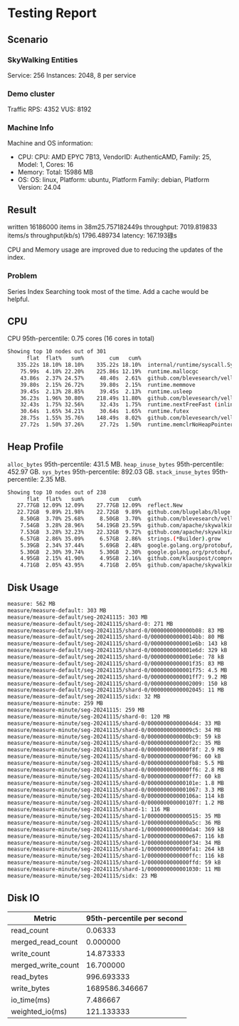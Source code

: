 ﻿# Testing Report

## Scenario

### SkyWalking Entities

Service: 256
Instances: 2048, 8 per service

### Demo cluster

Traffic RPS: 4352
VUS: 8192

### Machine Info

Machine and OS information:

- CPU: CPU: AMD EPYC 7B13, VendorID: AuthenticAMD, Family: 25, Model: 1, Cores: 16
- Memory: Total: 15986 MB
- OS: OS: linux, Platform: ubuntu, Platform Family: debian, Platform Version: 24.04

## Result

written 16186000 items in 38m25.757182449s
throughput: 7019.819833 items/s
throughput(kb/s) 1796.489734
latency: 167.193碌s

CPU and Memory usage are improved due to reducing the updates of the index.

### Problem

Series Index Searching took most of the time. Add a cache would be helpful.

## CPU

CPU 95th-percentile: 0.75 cores (16 cores in total)

```bash
Showing top 10 nodes out of 301
      flat  flat%   sum%        cum   cum%
   335.22s 18.10% 18.10%    335.22s 18.10%  internal/runtime/syscall.Syscall6
    75.99s  4.10% 22.20%    225.86s 12.19%  runtime.mallocgc
    43.86s  2.37% 24.57%     48.40s  2.61%  github.com/blevesearch/vellum.(*fstStateV1).atSingle
    39.80s  2.15% 26.72%     39.80s  2.15%  runtime.memmove
    39.45s  2.13% 28.85%     39.45s  2.13%  runtime.usleep
    36.23s  1.96% 30.80%    218.49s 11.80%  github.com/blevesearch/vellum.(*FST).get
    32.43s  1.75% 32.56%     32.43s  1.75%  runtime.nextFreeFast (inline)
    30.64s  1.65% 34.21%     30.64s  1.65%  runtime.futex
    28.75s  1.55% 35.76%    148.49s  8.02%  github.com/blevesearch/vellum.(*decoderV1).stateAt
    27.72s  1.50% 37.26%     27.72s  1.50%  runtime.memclrNoHeapPointers
```

## Heap Profile

`alloc_bytes` 95th-percentile: 431.5 MB.
`heap_inuse_bytes` 95th-percentile: 452.97 GB.
`sys_bytes` 95th-percentile: 892.03 GB.
`stack_inuse_bytes` 95th-percentile: 2.35 MB.

```bash
Showing top 10 nodes out of 238
      flat  flat%   sum%        cum   cum%
   27.77GB 12.09% 12.09%    27.77GB 12.09%  reflect.New
   22.72GB  9.89% 21.98%    22.72GB  9.89%  github.com/blugelabs/bluge.Identifier.Term
    8.50GB  3.70% 25.68%     8.50GB  3.70%  github.com/blevesearch/vellum.(*decoderV1).stateAt
    7.54GB  3.28% 28.96%    54.19GB 23.59%  github.com/apache/skywalking-banyandb/test/stress/istio.ReadAndWriteFromFile.func4
    7.53GB  3.28% 32.23%    22.32GB  9.72%  github.com/apache/skywalking-banyandb/banyand/measure.(*writeCallback).handle
    6.57GB  2.86% 35.09%     6.57GB  2.86%  strings.(*Builder).grow
    5.39GB  2.34% 37.44%     5.69GB  2.48%  google.golang.org/protobuf/proto.MarshalOptions.marshal
    5.30GB  2.30% 39.74%     5.30GB  2.30%  google.golang.org/protobuf/internal/encoding/json.(*Decoder).parseString
    4.95GB  2.15% 41.90%     4.95GB  2.16%  github.com/klauspost/compress/s2.encodeBlockBetter
    4.71GB  2.05% 43.95%     4.71GB  2.05%  github.com/apache/skywalking-banyandb/banyand/measure.fastFieldAppend
```

## Disk Usage

```bash
measure: 562 MB
measure/measure-default: 303 MB
measure/measure-default/seg-20241115: 303 MB
measure/measure-default/seg-20241115/shard-0: 271 MB
measure/measure-default/seg-20241115/shard-0/0000000000000b08: 83 MB
measure/measure-default/seg-20241115/shard-0/00000000000014bb: 80 MB
measure/measure-default/seg-20241115/shard-0/0000000000001e6b: 143 kB
measure/measure-default/seg-20241115/shard-0/0000000000001e6d: 329 kB
measure/measure-default/seg-20241115/shard-0/0000000000001e6e: 78 kB
measure/measure-default/seg-20241115/shard-0/0000000000001f35: 83 MB
measure/measure-default/seg-20241115/shard-0/0000000000001f75: 4.5 MB
measure/measure-default/seg-20241115/shard-0/0000000000001ff7: 9.2 MB
measure/measure-default/seg-20241115/shard-0/0000000000002009: 150 kB
measure/measure-default/seg-20241115/shard-0/0000000000002045: 11 MB
measure/measure-default/seg-20241115/sidx: 32 MB
measure/measure-minute: 259 MB
measure/measure-minute/seg-20241115: 259 MB
measure/measure-minute/seg-20241115/shard-0: 120 MB
measure/measure-minute/seg-20241115/shard-0/00000000000004d4: 33 MB
measure/measure-minute/seg-20241115/shard-0/00000000000009c5: 34 MB
measure/measure-minute/seg-20241115/shard-0/0000000000000bc9: 59 kB
measure/measure-minute/seg-20241115/shard-0/0000000000000f2c: 35 MB
measure/measure-minute/seg-20241115/shard-0/0000000000000f8f: 2.9 MB
measure/measure-minute/seg-20241115/shard-0/0000000000000f96: 60 kB
measure/measure-minute/seg-20241115/shard-0/0000000000000fb8: 5.5 MB
measure/measure-minute/seg-20241115/shard-0/0000000000000ff6: 2.8 MB
measure/measure-minute/seg-20241115/shard-0/0000000000000ff7: 60 kB
measure/measure-minute/seg-20241115/shard-0/000000000000101e: 1.8 MB
measure/measure-minute/seg-20241115/shard-0/0000000000001067: 3.3 MB
measure/measure-minute/seg-20241115/shard-0/000000000000106a: 114 kB
measure/measure-minute/seg-20241115/shard-0/000000000000107f: 1.2 MB
measure/measure-minute/seg-20241115/shard-1: 116 MB
measure/measure-minute/seg-20241115/shard-1/0000000000000515: 35 MB
measure/measure-minute/seg-20241115/shard-1/0000000000000a5c: 36 MB
measure/measure-minute/seg-20241115/shard-1/0000000000000da4: 369 kB
measure/measure-minute/seg-20241115/shard-1/0000000000000e67: 116 kB
measure/measure-minute/seg-20241115/shard-1/0000000000000f34: 34 MB
measure/measure-minute/seg-20241115/shard-1/0000000000000fa1: 264 kB
measure/measure-minute/seg-20241115/shard-1/0000000000000ffc: 116 kB
measure/measure-minute/seg-20241115/shard-1/0000000000000ffd: 59 kB
measure/measure-minute/seg-20241115/shard-1/0000000000001030: 11 MB
measure/measure-minute/seg-20241115/sidx: 23 MB
```

## Disk IO

| Metric              | 95th-percentile per second |
|---------------------|----------------------------|
| read_count          | 0.06333                    |
| merged_read_count   | 0.000000                   |
| write_count         | 14.873333                  |
| merged_write_count  | 16.700000                  |
| read_bytes          | 996.693333                 |
| write_bytes         | 1689586.346667             |
| io_time(ms)         | 7.486667                   |
| weighted_io(ms)     | 121.133333                 |
